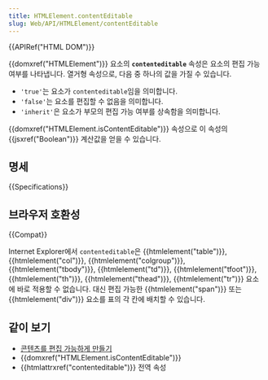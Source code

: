 ```yaml
---
title: HTMLElement.contentEditable
slug: Web/API/HTMLElement/contentEditable
---
```

{{APIRef("HTML DOM")}}

{{domxref("HTMLElement")}} 요소의 **`contenteditable`** 속성은 요소의 편집 가능 여부를 나타냅니다. 열거형 속성으로, 다음 중 하나의 값을 가질 수 있습니다.

- `'true'`는 요소가 `contenteditable`임을 의미합니다.
- `'false'`는 요소를 편집할 수 없음을 의미합니다.
- `'inherit'`은 요소가 부모의 편집 가능 여부를 상속함을 의미합니다.

{{domxref("HTMLElement.isContentEditable")}} 속성으로 이 속성의 {{jsxref("Boolean")}} 계산값을 얻을 수 있습니다.

## 명세

{{Specifications}}

## 브라우저 호환성

{{Compat}}

Internet Explorer에서 `contenteditable`은 {{htmlelement("table")}}, {{htmlelement("col")}}, {{htmlelement("colgroup")}}, {{htmlelement("tbody")}}, {{htmlelement("td")}}, {{htmlelement("tfoot")}}, {{htmlelement("th")}}, {{htmlelement("thead")}}, {{htmlelement("tr")}} 요소에 바로 적용할 수 없습니다. 대신 편집 가능한 {{htmlelement("span")}} 또는 {{htmlelement("div")}} 요소를 표의 각 칸에 배치할 수 있습니다.

## 같이 보기

- [콘텐츠를 편집 가능하게 만들기](/ko/docs/Web/Guide/HTML/Editable_content)
- {{domxref("HTMLElement.isContentEditable")}}
- {{htmlattrxref("contenteditable")}} 전역 속성
